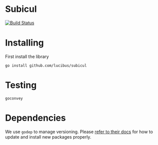 # Subicul

[![Build Status](https://travis-ci.org/lucibus/subicul.svg)](https://travis-ci.org/lucibus/subicul)

# Installing

First install the library

```shell
go install github.com/lucibus/subicul
```

# Testing

```
goconvey
```

# Dependencies
We use `godep` to manage versioning. Please [refer to their docs](https://github.com/tools/godep#edit-test-cycle)
for how to update and install new packages properly.

